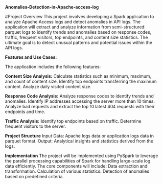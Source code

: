 **Anomalies-Detection-in-Apache-access-log**

#Project Overview
This project involves developing a Spark application to analyze Apache Access logs and detect anomalies in API logs. The application will extract and analyze information from semi-structured parquet logs to identify trends and anomalies based on response codes, traffic, frequent visitors, top endpoints, and content size statistics. The ultimate goal is to detect unusual patterns and potential issues within the API logs.

**Features and Use Cases:**

The application includes the following features:

**Content Size Analysis:**
Calculate statistics such as minimum, maximum, and count of content size.
Identify top endpoints transferring the maximum content.
Analyze daily visited content size.

**Response Code Analysis:**
Analyze response codes to identify trends and anomalies.
Identify IP addresses accessing the server more than 10 times.
Analyze bad requests and extract the top 10 latest 404 requests with their endpoints and time.

**Traffic Analysis:**
Identify top endpoints based on traffic.
Determine frequent visitors to the server.

**Project Structure**
Input Data: Apache logs data or application logs data in parquet format.
Output: Analytical insights and statistics derived from the logs.

**Implementation**
The project will be implemented using PySpark to leverage the parallel processing capabilities of Spark for handling large-scale log data efficiently. The core components will include:
Data extraction and transformation.
Calculation of various statistics.
Detection of anomalies based on predefined criteria.